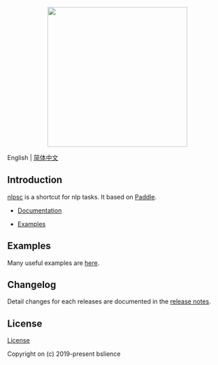 <p align="center">
  <img width="320" src="/assets/logo/logo.png">
</p>

English | [简体中文](./README.zh-CN.md)

## Introduction

[nlpsc](https://github.com/BSlience/nlpsc) is a shortcut for nlp tasks. It based on [Paddle](https://github.com/PaddlePaddle/Paddle).

- [Documentation]()

- [Examples](examples/)

## Examples

Many useful examples are [here](examples/).

## Changelog

Detail changes for each releases are documented in the [release notes](CHANGELOG.md).

## License

[ License](LICENSE.md)

Copyright on (c) 2019-present bslience